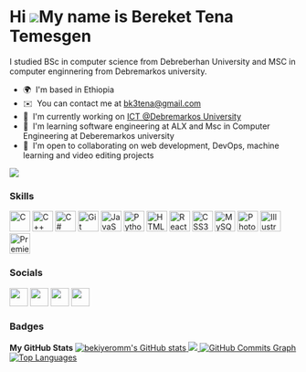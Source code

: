 Hi ![](https://user-images.githubusercontent.com/18350557/176309783-0785949b-9127-417c-8b55-ab5a4333674e.gif)My name is Bereket Tena Temesgen
=============================================================================================================================================

I studied BSc in computer science from Debreberhan University and MSC in computer enginnering from Debremarkos university.

*   🌍  I'm based in Ethiopia
*   ✉️  You can contact me at [bk3tena@gmail.com](mailto:bk3tena@gmail.com)
*   🚀  I'm currently working on [ICT @Debremarkos University](http://www.dmu.edu.et)
*   🧠  I'm learning software engineering at ALX and Msc in Computer Engineering at Deberemarkos university
*   🤝  I'm open to collaborating on web development, DevOps, machine learning and video editing projects
<a href="https://www.twitter.com/BereketTena1" target="_blank" rel="noreferrer">
  <img src="https://img.shields.io/twitter/follow/BereketTena1?logo=twitter&style=for-the-badge&color=f97316&labelColor=134e4a" /></a>
    
  ### Skills
        
<p align="left">
<a href="https://docs.microsoft.com/en-us/cpp/?view=msvc-170" target="blank" rel="noreferrer">
  <img src="https://raw.githubusercontent.com/danielcranney/readme-generator/main/public/icons/skills/c-colored.svg" width="36" height="36" alt="C" /></a>
<a href="https://docs.microsoft.com/en-us/cpp/?view=msvc-170" target="_blank" rel="noreferrer">
  <img src="https://raw.githubusercontent.com/danielcranney/readme-generator/main/public/icons/skills/cplusplus-colored.svg" width="36" height="36" alt="C++" /></a>
<a href="https://docs.microsoft.com/en-us/dotnet/csharp/" target="_blank" rel="noreferrer">
  <img src="https://raw.githubusercontent.com/danielcranney/readme-generator/main/public/icons/skills/csharp-colored.svg" width="36" height="36" alt="C#" /></a>
<a href="https://git-scm.com/" target="_blank" rel="noreferrer">
  <img src="https://raw.githubusercontent.com/danielcranney/readme-generator/main/public/icons/skills/git-colored.svg" width="36" height="36" alt="Git" /></a>
<a href="https://developer.mozilla.org/en-US/docs/Web/JavaScript" target="_blank" rel="noreferrer">
  <img src="https://raw.githubusercontent.com/danielcranney/readme-generator/main/public/icons/skills/javascript-colored.svg" width="36" height="36" alt="JavaScript" /></a>
<a href="https://www.python.org/" target="_blank" rel="noreferrer">
  <img src="https://raw.githubusercontent.com/danielcranney/readme-generator/main/public/icons/skills/python-colored.svg" width="36" height="36" alt="Python" /></a>
<a href="https://developer.mozilla.org/en-US/docs/Glossary/HTML5" target="_blank" rel="noreferrer"><img src="https://raw.githubusercontent.com/danielcranney/readme-generator/main/public/icons/skills/html5-colored.svg" width="36" height="36" alt="HTML5" /></a>
<a href="https://reactjs.org/" target="_blank" rel="noreferrer"><img src="https://raw.githubusercontent.com/danielcranney/readme-generator/main/public/icons/skills/react-colored.svg" width="36" height="36" alt="React" /></a>
<a href="https://www.w3.org/TR/CSS/#css" target="_blank" rel="noreferrer"><img src="https://raw.githubusercontent.com/danielcranney/readme-generator/main/public/icons/skills/css3-colored.svg" width="36" height="36" alt="CSS3" /></a>
<a href="https://www.mysql.com/" target="_blank" rel="noreferrer"><img src="https://raw.githubusercontent.com/danielcranney/readme-generator/main/public/icons/skills/mysql-colored.svg" width="36" height="36" alt="MySQL" /></a>
<a href="https://www.adobe.com/uk/products/photoshop.html" target="_blank" rel="noreferrer"><img src="https://raw.githubusercontent.com/danielcranney/readme-generator/main/public/icons/skills/photoshop-colored.svg" width="36" height="36" alt="Photoshop" /></a>
<a href="adobe.com/uk/products/illustrator.html" target="_blank" rel="noreferrer"><img src="https://raw.githubusercontent.com/danielcranney/readme-generator/main/public/icons/skills/illustrator-colored.svg" width="36" height="36" alt="Illustrator" /></a>
<a href="https://www.adobe.com/uk/products/premiere.html" target="_blank" rel="noreferrer"><img src="https://raw.githubusercontent.com/danielcranney/readme-generator/main/public/icons/skills/premierepro-colored.svg" width="36" height="36" alt="Premiere Pro" /></a>
</p>
                    
 ### Socials
                  
                  
<p align="left">                    
<a href="https://www.facebook.com/Lij Bereket Tena" target="_blank" rel="noreferrer">
<img src="https://raw.githubusercontent.com/danielcranney/readme-generator/main/public/icons/socials/facebook.svg" width="32" height="32" /></a>
                          
<a href="https://www.github.com/bekiyeromm" target="_blank" rel="noreferrer">
<img src="https://raw.githubusercontent.com/danielcranney/readme-generator/main/public/icons/socials/github.svg" width="32" height="32" /></a>
                          
<a href="https://www.linkedin.com/in/bereket-tena-43a171125" target="_blank" rel="noreferrer">
<img src="https://raw.githubusercontent.com/danielcranney/readme-generator/main/public/icons/socials/linkedin.svg" width="32" height="32" /></a>
                          
<a href="https://www.twitter.com/BereketTena1" target="_blank" rel="noreferrer">
<img src="https://raw.githubusercontent.com/danielcranney/readme-generator/main/public/icons/socials/twitter.svg" width="32" height="32" />
</a><br>
</p>
            
 ### Badges
            
<b>My GitHub Stats</b>
<a href="http://www.github.com/bekiyeromm"><img src="https://github-readme-stats.vercel.app/api?username=bekiyeromm&show_icons=true&hide=prs,issues,&title_color=84cc16&text_color=a855f7&icon_color=f97316&bg_color=134e4a&hide_border=true&show_icons=true" alt="bekiyeromm's GitHub stats" >
</a>
<a href="http://www.github.com/bekiyeromm">
  <img src="https://github-readme-streak-stats.herokuapp.com/?user=bekiyeromm&stroke=a855f7&background=134e4a&ring=84cc16&fire=84cc16&currStreakNum=a855f7&currStreakLabel=84cc16&sideNums=a855f7&sideLabels=a855f7&dates=a855f7&hide_border=true" />
</a>
<a href="http://www.github.com/bekiyeromm"><img src="https://github-readme-activity-graph.cyclic.app/graph?username=bekiyeromm&bg_color=134e4a&color=a855f7&line=f97316&point=a855f7&area_color=134e4a&area=true&hide_border=true&custom_title=GitHub%20Commits%20Graph" alt="GitHub Commits Graph" />
</a>
<a href="https://github.com/bekiyeromm" align="left">
  <img src="https://github-readme-stats.vercel.app/api/top-langs/?username=bekiyeromm&langs_count=10&title_color=84cc16&text_color=a855f7&icon_color=f97316&bg_color=134e4a&hide_border=true&locale=en&custom_title=Top%20%Languages" alt="Top Languages" />
</a>
